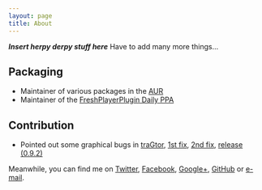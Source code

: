 ```yaml
---
layout: page
title: About
---
```


***Insert herpy derpy stuff here***
Have to add many more things...

## Packaging
* Maintainer of various packages in the [AUR](https://aur4.archlinux.org/packages/?SeB=m&K=ItachiSan)
* Maintainer of the [FreshPlayerPlugin Daily PPA](https://launchpad.net/~itachi-san/+archive/ubuntu/freshplayerplugin)

## Contribution
* Pointed out some graphical bugs in [traGtor](http://mein-neues-blog.de/tragtor-gui-for-ffmpeg/),
[1st fix](http://mein-neues-blog.de/tragtor-gui-for-ffmpeg/#comment-1640),
[2nd fix](http://mein-neues-blog.de/tragtor-gui-for-ffmpeg/#comment-1641),
[release (0.9.2)](http://mein-neues-blog.de/2015/07/22/tragtor-0-9-2-bugs-with-icons-window-title/)

Meanwhile, you can find me on [Twitter](https://twitter.com/santini__gio),
[Facebook](https://www.facebook.com/giovanni.santini),
[Google+](https://plus.google.com/+GiovanniSantini),
[GitHub](https://github.com/ItachiSan)
or
[e-mail](mailto:giovannisantini93@yahoo.it).

